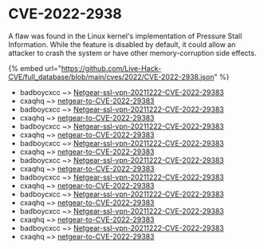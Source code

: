 # CVE-2022-2938

A flaw was found in the Linux kernel's implementation of Pressure Stall Information. While the feature is disabled by default, it could allow an attacker to crash the system or have other memory-corruption side effects.

{% embed url="https://github.com/Live-Hack-CVE/full_database/blob/main/cves/2022/CVE-2022-2938.json" %}


* badboycxcc ~> [Netgear-ssl-vpn-20211222-CVE-2022-29383](https://www.alice-snow.ru/2022/database/cve-2022-2938/netgear-ssl-vpn-20211222-cve-2022-29383-badboycxcc)
* cxaqhq ~> [netgear-to-CVE-2022-29383](https://www.alice-snow.ru/2022/database/cve-2022-2938/netgear-to-cve-2022-29383-cxaqhq)
* badboycxcc ~> [Netgear-ssl-vpn-20211222-CVE-2022-29383](https://www.alice-snow.ru/2022/database/cve-2022-2938/netgear-ssl-vpn-20211222-cve-2022-29383-badboycxcc)
* cxaqhq ~> [netgear-to-CVE-2022-29383](https://www.alice-snow.ru/2022/database/cve-2022-2938/netgear-to-cve-2022-29383-cxaqhq)
* badboycxcc ~> [Netgear-ssl-vpn-20211222-CVE-2022-29383](https://www.alice-snow.ru/2022/database/cve-2022-2938/netgear-ssl-vpn-20211222-cve-2022-29383-badboycxcc)
* cxaqhq ~> [netgear-to-CVE-2022-29383](https://www.alice-snow.ru/2022/database/cve-2022-2938/netgear-to-cve-2022-29383-cxaqhq)
* badboycxcc ~> [Netgear-ssl-vpn-20211222-CVE-2022-29383](https://www.alice-snow.ru/2022/database/cve-2022-2938/netgear-ssl-vpn-20211222-cve-2022-29383-badboycxcc)
* cxaqhq ~> [netgear-to-CVE-2022-29383](https://www.alice-snow.ru/2022/database/cve-2022-2938/netgear-to-cve-2022-29383-cxaqhq)
* badboycxcc ~> [Netgear-ssl-vpn-20211222-CVE-2022-29383](https://www.alice-snow.ru/2022/database/cve-2022-2938/netgear-ssl-vpn-20211222-cve-2022-29383-badboycxcc)
* cxaqhq ~> [netgear-to-CVE-2022-29383](https://www.alice-snow.ru/2022/database/cve-2022-2938/netgear-to-cve-2022-29383-cxaqhq)
* badboycxcc ~> [Netgear-ssl-vpn-20211222-CVE-2022-29383](https://www.alice-snow.ru/2022/database/cve-2022-2938/netgear-ssl-vpn-20211222-cve-2022-29383-badboycxcc)
* cxaqhq ~> [netgear-to-CVE-2022-29383](https://www.alice-snow.ru/2022/database/cve-2022-2938/netgear-to-cve-2022-29383-cxaqhq)
* badboycxcc ~> [Netgear-ssl-vpn-20211222-CVE-2022-29383](https://www.alice-snow.ru/2022/database/cve-2022-2938/netgear-ssl-vpn-20211222-cve-2022-29383-badboycxcc)
* cxaqhq ~> [netgear-to-CVE-2022-29383](https://www.alice-snow.ru/2022/database/cve-2022-2938/netgear-to-cve-2022-29383-cxaqhq)
* badboycxcc ~> [Netgear-ssl-vpn-20211222-CVE-2022-29383](https://www.alice-snow.ru/2022/database/cve-2022-2938/netgear-ssl-vpn-20211222-cve-2022-29383-badboycxcc)
* cxaqhq ~> [netgear-to-CVE-2022-29383](https://www.alice-snow.ru/2022/database/cve-2022-2938/netgear-to-cve-2022-29383-cxaqhq)
* badboycxcc ~> [Netgear-ssl-vpn-20211222-CVE-2022-29383](https://www.alice-snow.ru/2022/database/cve-2022-2938/netgear-ssl-vpn-20211222-cve-2022-29383-badboycxcc)
* cxaqhq ~> [netgear-to-CVE-2022-29383](https://www.alice-snow.ru/2022/database/cve-2022-2938/netgear-to-cve-2022-29383-cxaqhq)